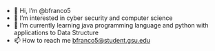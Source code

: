 - 👋 Hi, I’m @bfranco5
- 👀 I’m interested in cyber security and computer science
- 🌱 I’m currently learning java programming language and python with applications to Data Structure
- 📫 How to reach me bfranco5@student.gsu.edu

<!---
bfranco5/bfranco5 is a ✨ special ✨ repository because its `README.md` (this file) appears on your GitHub profile.
You can click the Preview link to take a look at your changes.
--->
